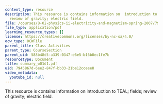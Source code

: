 ```yaml
---
content_type: resource
description: This resource is contains information on  introduction to TEAL; fields;
  review of gravity; electric field.
file: /courses/8-02-physics-ii-electricity-and-magnetism-spring-2007/7945867d6ee2847fbb3321be12cceee8_summary_w01d1.pdf
file_type: application/pdf
learning_resource_types: []
license: https://creativecommons.org/licenses/by-nc-sa/4.0/
ocw_type: OCWFile
parent_title: Class Activities
parent_type: CourseSection
parent_uid: 588b48d5-a339-0347-e6e5-b16b0ec1fe7b
resourcetype: Document
title: summary_w01d1.pdf
uid: 7945867d-6ee2-847f-bb33-21be12cceee8
video_metadata:
  youtube_id: null
---
```

This resource is contains information on  introduction to TEAL; fields; review of gravity; electric field.